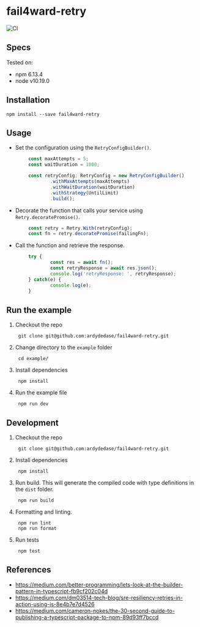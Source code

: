 # fail4ward-retry

![CI](https://github.com/ardydedase/fail4ward-retry/workflows/CI/badge.svg?branch=master)

## Specs

Tested on:
- npm 6.13.4
- node v10.19.0

## Installation

```
npm install --save fail4ward-retry
```

## Usage

- Set the configuration using the `RetryConfigBuilder()`.

```ts
        const maxAttempts = 5;
        const waitDuration = 1000;

        const retryConfig: RetryConfig = new RetryConfigBuilder()
                .withMaxAttempts(maxAttempts)
                .withWaitDuration(waitDuration)
                .withStrategy(UntilLimit)
                .build();
```

- Decorate the function that calls your service using `Retry.decoratePromise()`.

```ts
        const retry = Retry.With(retryConfig);
        const fn = retry.decoratePromise(failingFn);
```

- Call the function and retrieve the response.

```ts
        try {
                const res = await fn();
                const retryResponse = await res.json();
                console.log('retryResponse: ', retryResponse);
        } catch(e) {
                console.log(e);
        }
```

## Run the example

1. Checkout the repo

        git clone git@github.com:ardydedase/fail4ward-retry.git

1. Change directory to the `example` folder

        cd example/

1. Install dependencies

        npm install

1. Run the example file

        npm run dev

## Development

1. Checkout the repo
        

        git clone git@github.com:ardydedase/fail4ward-retry.git

1. Install dependencies

        npm install

 
1. Run build. This will generate the compiled code with type definitions in the `dist` folder.

        npm run build

1. Formatting and linting.

        npm run lint
        npm run format

1. Run tests

        npm test

## References

- https://medium.com/better-programming/lets-look-at-the-builder-pattern-in-typescript-fb9cf202c04d
- https://medium.com/dm03514-tech-blog/sre-resiliency-retries-in-action-using-js-8e4b7e7d4526
- https://medium.com/cameron-nokes/the-30-second-guide-to-publishing-a-typescript-package-to-npm-89d93ff7bccd
